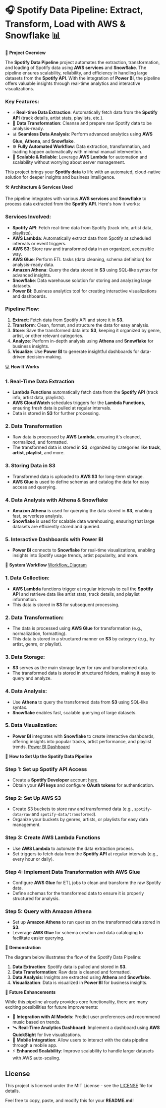 # 🎧 Spotify Data Pipeline: Extract, Transform, Load with AWS & Snowflake 📊

🚗 **Project Overview**

The **Spotify Data Pipeline** project automates the extraction, transformation, and loading of Spotify data using **AWS services** and **Snowflake**. The pipeline ensures scalability, reliability, and efficiency in handling large datasets from the **Spotify API**. With the integration of **Power BI**, the pipeline offers valuable insights through real-time analytics and interactive visualizations.

### Key Features:
- 🎶 **Real-time Data Extraction**: Automatically fetch data from the **Spotify API** (track details, artist stats, playlists, etc.).
- 🔄 **Data Transformation**: Cleanse and prepare raw Spotify data to be analysis-ready.
- 📊 **Seamless Data Analysis**: Perform advanced analytics using **AWS Glue**, **Athena**, and **Snowflake**.
- ⚙️ **Fully Automated Workflow**: Data extraction, transformation, and loading happen automatically with minimal manual intervention.
- 📱 **Scalable & Reliable**: Leverage **AWS Lambda** for automation and scalability without worrying about server management.

This project brings your **Spotify data** to life with an automated, cloud-native solution for deeper insights and business intelligence.

🛠️ **Architecture & Services Used**

The pipeline integrates with various **AWS services** and **Snowflake** to process data extracted from the **Spotify API**. Here's how it works:

### Services Involved:
- **Spotify API**: Fetch real-time data from Spotify (track info, artist data, playlists).
- **AWS Lambda**: Automatically extract data from Spotify at scheduled intervals or event triggers.
- **AWS S3**: Store raw and transformed data in an organized, accessible way.
- **AWS Glue**: Perform ETL tasks (data cleaning, schema definition) for analysis-ready data.
- **Amazon Athena**: Query the data stored in **S3** using SQL-like syntax for advanced insights.
- **Snowflake**: Data warehouse solution for storing and analyzing large datasets.
- **Power BI**: Business analytics tool for creating interactive visualizations and dashboards.

### Pipeline Flow:
1. **Extract**: Fetch data from Spotify API and store it in **S3**.
2. **Transform**: Clean, format, and structure the data for easy analysis.
3. **Store**: Save the transformed data into **S3**, keeping it organized by genre, artist, or other relevant categories.
4. **Analyze**: Perform in-depth analysis using **Athena** and **Snowflake** for business insights.
5. **Visualize**: Use **Power BI** to generate insightful dashboards for data-driven decision-making.

💻 **How It Works**

### 1. Real-Time Data Extraction
- **Lambda Functions** automatically fetch data from the **Spotify API** (track info, artist data, playlists).
- **AWS CloudWatch** schedules triggers for the **Lambda Functions**, ensuring fresh data is pulled at regular intervals.
- Data is stored in **S3** for further processing.

### 2. Data Transformation
- Raw data is processed by **AWS Lambda**, ensuring it's cleaned, normalized, and formatted.
- The transformed data is stored in **S3**, organized by categories like **track**, **artist**, **playlist**, and more.

### 3. Storing Data in S3
- Transformed data is uploaded to **AWS S3** for long-term storage.
- **AWS Glue** is used to define schemas and catalog the data for easy access and querying.

### 4. Data Analysis with Athena & Snowflake
- **Amazon Athena** is used for querying the data stored in **S3**, enabling fast, serverless analysis.
- **Snowflake** is used for scalable data warehousing, ensuring that large datasets are efficiently stored and queried.
  
### 5. Interactive Dashboards with Power BI
- **Power BI** connects to **Snowflake** for real-time visualizations, enabling insights into Spotify usage trends, artist popularity, and more.

🔧 **System Workflow**
[Workflow_Diagram](./images/Workflow.png)

### 1. Data Collection:
- **AWS Lambda** functions trigger at regular intervals to call the **Spotify API** and retrieve data like artist stats, track details, and playlist information.
- This data is stored in **S3** for subsequent processing.

### 2. Data Transformation:
- The data is processed using **AWS Glue** for transformation (e.g., normalization, formatting).
- This data is stored in a structured manner on **S3** by category (e.g., by artist, genre, or playlist).

### 3. Data Storage:
- **S3** serves as the main storage layer for raw and transformed data.
- The transformed data is stored in structured folders, making it easy to query and analyze.

### 4. Data Analysis:
- Use **Athena** to query the transformed data from **S3** using SQL-like syntax.
- **Snowflake** enables fast, scalable querying of large datasets.

### 5. Data Visualization:
- **Power BI** integrates with **Snowflake** to create interactive dashboards, offering insights into popular tracks, artist performance, and playlist trends.
  [Power BI Dashboard](https://github.com/Anirudhpatil367/SPOTIFY_ETL_END_TO_END/blob/376268d0de50ae58a0d8f4f6da0edc36e6f2ca9e/images/Dashboard.png)

🔄 **How to Set Up the Spotify Data Pipeline**

### Step 1: Set up Spotify API Access
- Create a **Spotify Developer** account [here](https://developer.spotify.com).
- Obtain your **API keys** and configure **OAuth tokens** for authentication.

### Step 2: Set Up AWS S3
- Create S3 buckets to store raw and transformed data (e.g., `spotify-data/raw` and `spotify-data/transformed`).
- Organize your buckets by genres, artists, or playlists for easy data management.

### Step 3: Create AWS Lambda Functions
- Use **AWS Lambda** to automate the data extraction process.
- Set triggers to fetch data from the **Spotify API** at regular intervals (e.g., every hour or daily).

### Step 4: Implement Data Transformation with AWS Glue
- Configure **AWS Glue** for ETL jobs to clean and transform the raw Spotify data.
- Define schemas for the transformed data to ensure it is properly structured for analysis.

### Step 5: Query with Amazon Athena
- Set up **Amazon Athena** to run queries on the transformed data stored in **S3**.
- Leverage **AWS Glue** for schema creation and data cataloging to facilitate easier querying.

🎯 **Demonstration**

The diagram below illustrates the flow of the Spotify Data Pipeline:

1. **Data Extraction**: Spotify data is pulled and stored in **S3**.
2. **Data Transformation**: Raw data is cleaned and formatted.
3. **Data Analysis**: Insights are extracted using **Athena** and **Snowflake**.
4. **Visualization**: Data is visualized in **Power BI** for business insights.

🚀 **Future Enhancements**

While this pipeline already provides core functionality, there are many exciting possibilities for future improvements:

- 🔗 **Integration with AI Models**: Predict user preferences and recommend music based on trends.
- 🛰️ **Real-Time Analytics Dashboard**: Implement a dashboard using **AWS QuickSight** for live visualizations.
- 📱 **Mobile Integration**: Allow users to interact with the data pipeline through a mobile app.
- ⚡ **Enhanced Scalability**: Improve scalability to handle larger datasets with AWS auto-scaling.
  
## License

This project is licensed under the MIT License - see the [LICENSE](LICENSE) file for details.

Feel free to copy, paste, and modify this for your **README.md**!
